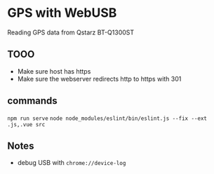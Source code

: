 # GPS with WebUSB

Reading GPS data from Qstarz BT-Q1300ST

## TOOO
* Make sure host has https
* Make sure the webserver redirects http to https with 301

## commands
`npm run serve`
`node node_modules/eslint/bin/eslint.js --fix --ext .js,.vue src`

## Notes
* debug USB with `chrome://device-log`
